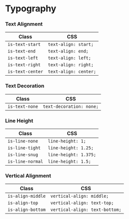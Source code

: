# Typography

### Text Alignment

| Class | CSS |
| --- | --- |
| `is-text-start` | `text-align: start;` |
| `is-text-end` | `text-align: end;` |
| `is-text-left` | `text-align: left;` |
| `is-text-right` | `text-align: right;` |
| `is-text-center` | `text-align: center;` |

### Text Decoration

| Class | CSS |
| --- | --- |
| `is-text-none` | `text-decoration: none;` |

### Line Height

| Class | CSS |
| --- | --- |
| `is-line-none` | `line-height: 1;` |
| `is-line-tight` | `line-height: 1.25;` |
| `is-line-snug` | `line-height: 1.375;` |
| `is-line-normal` | `line-height: 1.5;` |

### Vertical Alignment

| Class | CSS |
| --- | --- |
| `is-align-middle` | `vertical-align: middle;` |
| `is-align-top` | `vertical-align: text-top;` |
| `is-align-bottom` | `vertical-align: text-bottom;` |
